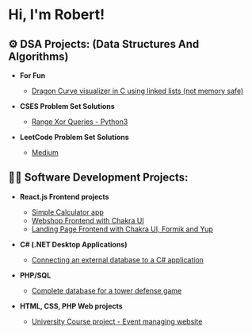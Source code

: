 <h1>Hi, I'm Robert! <br/><!--<a href="https://github.com/joshmadakor1">Programmer</a></h1>-->

<h2>⚙️ DSA Projects: (Data Structures And Algorithms)</h2>

- <b>For Fun</b>
   - [Dragon Curve visualizer in C using linked lists (not memory safe)](https://github.com/RobertNagy299/DragonCurveVisualizer)


- <b> CSES Problem Set Solutions</b>
   - [Range Xor Queries - Python3](https://github.com/RobertNagy299/range-xor-queries-cses)


- <b> LeetCode Problem Set Solutions</b>
   - [Medium](https://github.com/RobertNagy299/medium-leetcode/tree/main)
 
     
<h2>👨‍💻 Software Development Projects:</h2>

- <b> React.js Frontend projects </b>
  - [Simple Calculator app](https://github.com/RobertNagy299/basiccalculator) <b><i></b></i>
  - [Webshop Frontend with Chakra UI](https://github.com/RobertNagy299/webshop-frontend) <b><i></b></i>
  - [Landing Page Frontend with Chakra UI, Formik and Yup](https://github.com/RobertNagy299/landing-page-example) <b><i></b></i>

 

  
 - <b>C# (.NET Desktop Applications)</b>
    - [Connecting an external database to a C# application](https://github.com/RobertNagy299/Connecting-an-external-database-to-a-C-application/tree/main) 

 - <b>PHP/SQL</b>
    - [Complete database for a tower defense game](https://github.com/RobertNagy299/TDGame-Database/tree/main)

 - <b>HTML, CSS, PHP Web projects</b>
    - [University Course project - Event managing website](https://github.com/RobertNagy299/WebdevProject)
  


<!-- https://github.com/RobertNagy299/WebdevProject
<h2> 🤳 Connect with me:</h2>


[<img align="left" alt="JoshMadakor | LinkedIn" width="22px" src="https://cdn.jsdelivr.net/npm/simple-icons@v3/icons/linkedin.svg" />][linkedin]
[<img align="left" alt="JoshMadakor | Instagram" width="22px" src="https://cdn.jsdelivr.net/npm/simple-icons@v3/icons/instagram.svg" />][instagram]



[instagram]: https://www.instagram.com/joshmadakor/
[linkedin]: https://linkedin.com/in/joshmadakor
-->

<!--
**joshmadakor1/joshmadakor1** is a ✨ _special_ ✨ repository because its `README.md` (this file) appears on your GitHub profile.

Here are some ideas to get you started:

- 🔭 I’m currently working on ...
- 🌱 I’m currently learning ...
- 👯 I’m looking to collaborate on ...
- 🤔 I’m looking for help with ...
- 💬 Ask me about ...
- 📫 How to reach me: ...
- 😄 Pronouns: ...
- ⚡ Fun fact: ...
-->
